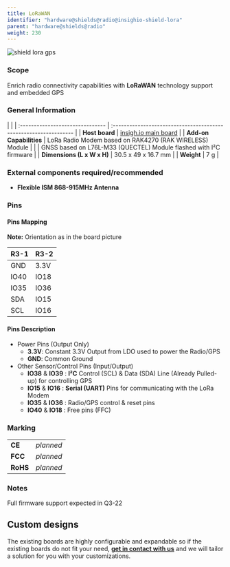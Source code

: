 ```yaml
---
title: LoRaWAN
identifier: "hardware@shields@radio@insighio-shield-lora"
parent: "hardware@shields@radio"
weight: 230
---
```


![shield lora gps](/images/deviceimages/insighio-shield-lora.png?width=30pc)


### Scope
Enrich radio connectivity capabilities with __LoRaWAN__ technology support and embedded GPS

### General Information

|                                  |
| :------------------------------- | :---------------------------------------------------------------- |
| **Host board**                   | [insigh.io main board](../../../board/latest)                     |
| **Add-on Capabilities**          | LoRa Radio Modem based on RAK4270 (RAK WIRELESS) Module           |
|                                  | GNSS based on L76L-M33 (QUECTEL) Module flashed with I²C firmware |
| **Dimensions (L x W x H)**       | 30.5 x 49 x 16.7 mm                                               |
| **Weight**                       | 7 g                                                               |

### External components required/recommended
-   **Flexible ISM 868-915MHz Antenna**

### Pins
#### Pins Mapping
**Note:** Orientation as in the board picture

| R3-1  | R3-2 |
| :---- | :--- |
| GND   | 3.3V |
| IO40  | IO18 |
| IO35  | IO36 |
| SDA   | IO15 |
| SCL   | IO16 |

#### Pins Description
- Power Pins (Output Only)
  - __3.3V__: Constant 3.3V Output from LDO used to power the Radio/GPS
  - __GND__: Common Ground
- Other Sensor/Control Pins (Input/Output)
  - __IO38__ & __IO39__ : __I²C__ Control (SCL) & Data (SDA) Line (Already Pulled-up) for controlling GPS
  - __IO15__ & __IO16__ : __Serial (UART)__ Pins for communicating with the LoRa Modem
  - __IO35__ & __IO36__ : Radio/GPS control & reset pins
  - __IO40__ & __IO18__ : Free pins (FFC)

### Marking

|          |           |
| :------- | :-------- |
| **CE**   | _planned_ |
| **FCC**  | _planned_ |
| **RoHS** | _planned_ |


### Notes
Full firmware support expected in Q3-22

## Custom designs

The existing boards are highly configurable and expandable so if the existing boards do not fit your need, **[get in contact with us](mailto:info@insigh.io)** and we will tailor a solution for you with your customizations.
